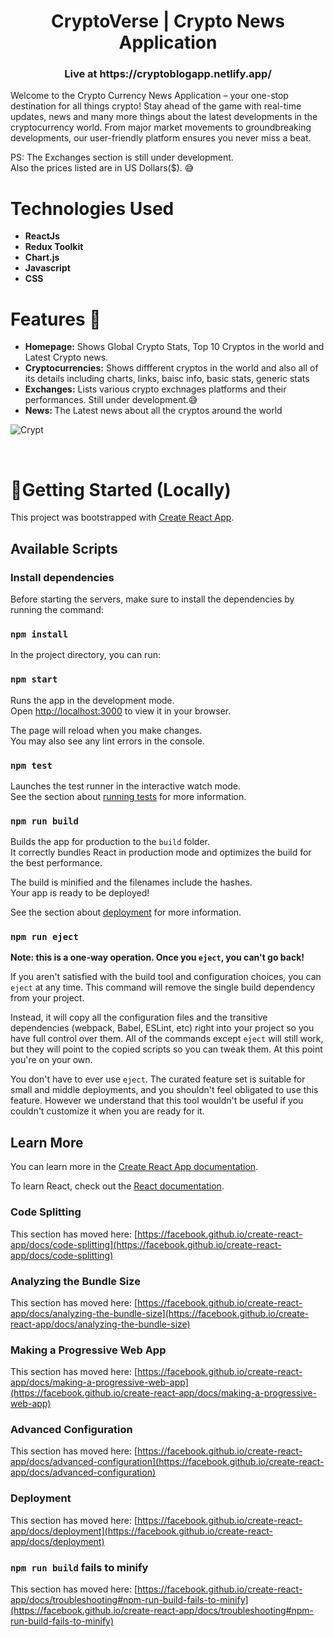 <h1 align="center">CryptoVerse | Crypto News Application</h1>
<h3 align="center">Live at https://cryptoblogapp.netlify.app/</h3>
Welcome to the Crypto Currency News Application – your one-stop destination for all things crypto! Stay ahead of the game with real-time updates, news and many more things about the latest developments in the cryptocurrency world. From major market movements to groundbreaking developments, our user-friendly platform ensures you never miss a beat.

PS: The Exchanges section is still under development.<br> Also the prices listed are in US Dollars($). 😅
<br>


<h1>Technologies Used</h1>
<ul>
<li><strong>ReactJs</strong></li>
<li><strong>Redux Toolkit</strong></li>
<li><strong>Chart.js</strong></li>
<li><strong>Javascript</strong></li>
<li><strong>CSS</strong></li>
</ul>

<h1>Features 🎯</h1>
<ul>
<li><strong>Homepage:</strong> Shows Global Crypto Stats, Top 10 Cryptos in the world and Latest Crypto news.</li>
<li><strong>Cryptocurrencies:</strong> Shows diffferent cryptos in the world and also all of its details including charts, links, baisc info, basic stats, generic stats</li>
<li><strong>Exchanges:</strong> Lists various crypto exchnages platforms and their performances. Still under development.😅</li>
<li><strong>News: </strong> The Latest news about all the cryptos around the world</li>
</ul>

![Crypt](Crypt.png)

<br>

# 🚀Getting Started (Locally)

This project was bootstrapped with [Create React App](https://github.com/facebook/create-react-app).

## Available Scripts

<h3>Install dependencies</h3>
<p>Before starting the servers, make sure to install the dependencies by running the command:</p>

 ### `npm install`

In the project directory, you can run:

### `npm start`

Runs the app in the development mode.\
Open [http://localhost:3000](http://localhost:3000) to view it in your browser.

The page will reload when you make changes.\
You may also see any lint errors in the console.

### `npm test`

Launches the test runner in the interactive watch mode.\
See the section about [running tests](https://facebook.github.io/create-react-app/docs/running-tests) for more information.

### `npm run build`

Builds the app for production to the `build` folder.\
It correctly bundles React in production mode and optimizes the build for the best performance.

The build is minified and the filenames include the hashes.\
Your app is ready to be deployed!

See the section about [deployment](https://facebook.github.io/create-react-app/docs/deployment) for more information.

### `npm run eject`

**Note: this is a one-way operation. Once you `eject`, you can't go back!**

If you aren't satisfied with the build tool and configuration choices, you can `eject` at any time. This command will remove the single build dependency from your project.

Instead, it will copy all the configuration files and the transitive dependencies (webpack, Babel, ESLint, etc) right into your project so you have full control over them. All of the commands except `eject` will still work, but they will point to the copied scripts so you can tweak them. At this point you're on your own.

You don't have to ever use `eject`. The curated feature set is suitable for small and middle deployments, and you shouldn't feel obligated to use this feature. However we understand that this tool wouldn't be useful if you couldn't customize it when you are ready for it.

## Learn More

You can learn more in the [Create React App documentation](https://facebook.github.io/create-react-app/docs/getting-started).

To learn React, check out the [React documentation](https://reactjs.org/).

### Code Splitting

This section has moved here: [https://facebook.github.io/create-react-app/docs/code-splitting](https://facebook.github.io/create-react-app/docs/code-splitting)

### Analyzing the Bundle Size

This section has moved here: [https://facebook.github.io/create-react-app/docs/analyzing-the-bundle-size](https://facebook.github.io/create-react-app/docs/analyzing-the-bundle-size)

### Making a Progressive Web App

This section has moved here: [https://facebook.github.io/create-react-app/docs/making-a-progressive-web-app](https://facebook.github.io/create-react-app/docs/making-a-progressive-web-app)

### Advanced Configuration

This section has moved here: [https://facebook.github.io/create-react-app/docs/advanced-configuration](https://facebook.github.io/create-react-app/docs/advanced-configuration)

### Deployment

This section has moved here: [https://facebook.github.io/create-react-app/docs/deployment](https://facebook.github.io/create-react-app/docs/deployment)

### `npm run build` fails to minify

This section has moved here: [https://facebook.github.io/create-react-app/docs/troubleshooting#npm-run-build-fails-to-minify](https://facebook.github.io/create-react-app/docs/troubleshooting#npm-run-build-fails-to-minify)
